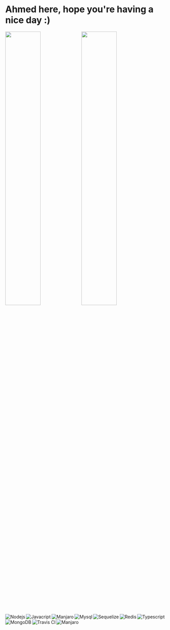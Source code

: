 # Ahmed here, hope you're having a nice day :)

<img align="left" width="47%" src="https://github-readme-stats.vercel.app/api?username=Ahmed-Shakeel-798&show_icons=true&theme=dracula" />

<img align="left" width="47%" src="https://github-readme-stats.vercel.app/api/top-langs/?username=Ahmed-Shakeel-798&layout=compact" />

<img align="left" alt="Nodejs" src="https://img.shields.io/badge/node.js-6DA55F?style=for-the-badge&logo=node.js&logoColor=white" />
<img align="left" alt="Javacript" src="https://img.shields.io/badge/javascript-%23323330.svg?style=for-the-badge&logo=javascript&logoColor=%23F7DF1E" />
<img alt="Typescript" src="https://img.shields.io/badge/typescript-%23007ACC.svg?style=for-the-badge&logo=typescript&logoColor=white" />

<img align="left" alt="Manjaro" src="https://img.shields.io/badge/express.js-%23404d59.svg?style=for-the-badge&logo=express&logoColor=%2361DAFB" />
<img align="left" alt="Mysql" src="https://img.shields.io/badge/mysql-%2300f.svg?style=for-the-badge&logo=mysql&logoColor=white" />
<img align="left" alt="Sequelize" src="https://img.shields.io/badge/Sequelize-52B0E7?style=for-the-badge&logo=Sequelize&logoColor=white" />
<img align="left" alt="Redis" src="https://img.shields.io/badge/redis-%23DD0031.svg?style=for-the-badge&logo=redis&logoColor=white" />
<img align="left" alt="MongoDB" src="https://img.shields.io/badge/MongoDB-%234ea94b.svg?style=for-the-badge&logo=mongodb&logoColor=white" />
<img align="left" alt="Travis CI" src="https://img.shields.io/badge/travis%20ci-%232B2F33.svg?style=for-the-badge&logo=travis&logoColor=white" />

<img align="left" alt="Manjaro" src="https://img.shields.io/badge/Manjaro-35BF5C?style=for-the-badge&logo=Manjaro&logoColor=white" />
